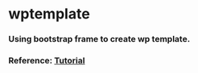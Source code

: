 # wptemplate
### Using bootstrap frame to create wp template.
### Reference: [Tutorial](https://www.taniarascia.com/developing-a-wordpress-theme-from-scratch/)
